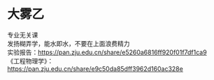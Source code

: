 # 大雾乙
专业无关课  
发扬糊弄学，能水即水，不要在上面浪费精力  
实验报告：https://pan.zju.edu.cn/share/e5260a6816ff920f01f7df1ca9  
《工程物理学》：https://pan.zju.edu.cn/share/e9c50da85dff3962d160ac328e
